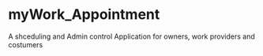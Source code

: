 # myWork_Appointment
A shceduling and Admin control Application for owners, work providers and costumers

